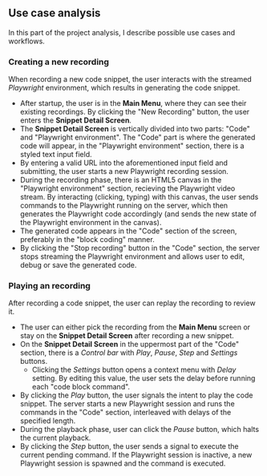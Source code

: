 ## Use case analysis
In this part of the project analysis, I describe possible use cases and workflows.

### Creating a new recording
When recording a new code snippet, the user interacts with the streamed *Playwright* environment, which results in generating the code snippet.
- After startup, the user is in the **Main Menu**, where they can see their existing recordings. By clicking the "New Recording" button, the user enters the **Snippet Detail Screen**.
- The **Snippet Detail Screen** is vertically divided into two parts: "Code" and "Playwright environment". The "Code" part is where the generated code will appear, in the "Playwright environment" section, there is a styled text input field.
- By entering a valid URL into the aforementioned input field and submitting, the user starts a new Playwright recording session.
- During the recording phase, there is an HTML5 canvas in the "Playwright environment" section, recieving the Playwright video stream. By interacting (clicking, typing) with this canvas, the user sends commands to the Playwright running on the server, which then generates the Playwright code accordingly (and sends the new state of the Playwright environment in the canvas).
- The generated code appears in the "Code" section of the screen, preferably in the "block coding" manner.
- By clicking the "Stop recording" button in the "Code" section, the server stops streaming the Playwright environment and allows user to edit, debug or save the generated code.

### Playing an recording
After recording a code snippet, the user can replay the recording to review it.
- The user can either pick the recording from the **Main Menu** screen or stay on the **Snippet Detail Screen** after recording a new snippet. 
- On the **Snippet Detail Screen** in the uppermost part of the "Code" section, there is a *Control bar* with *Play*, *Pause*, *Step* and *Settings* buttons. 
    - Clicking the *Settings* button opens a context menu with *Delay* setting. By editing this value, the user sets the delay before running each "code block command". 
- By clicking the *Play* button, the user signals the intent to play the code snippet. The server starts a new Playwright session and runs the commands in the "Code" section, interleaved with delays of the specified length.
- During the playback phase, user can click the *Pause* button, which halts the current playback.
- By clicking the *Step* button, the user sends a signal to execute the current pending command. If the Playwright session is inactive, a new Playwright session is spawned and the command is executed.